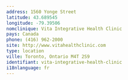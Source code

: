 ```yaml
---
address: 1560 Yonge Street
latitude: 43.689545
longitude: -79.39506
nomclinique: Vita Integrative Health Clinic
pays: Canada
phone: (416) 962-2000
site: http://www.vitahealthclinic.com
type: location
ville: Toronto, Ontario M4T 2S9
identifiant: vita-integrative-health-clinic
i18nlanguage: fr
---
```


